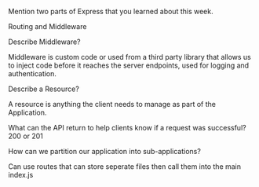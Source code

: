 Mention two parts of Express that you learned about this week.

Routing and Middleware

 Describe Middleware?

 Middleware is custom code or used from a third party library that allows us to inject code before it reaches the server endpoints, used for logging and authentication.

 Describe a Resource?

 A resource is anything the client needs to manage as part of the Application.

 What can the API return to help clients know if a request was successful?
200 or 201


 How can we partition our application into sub-applications?

Can use routes that can store seperate files then call them into the main index.js